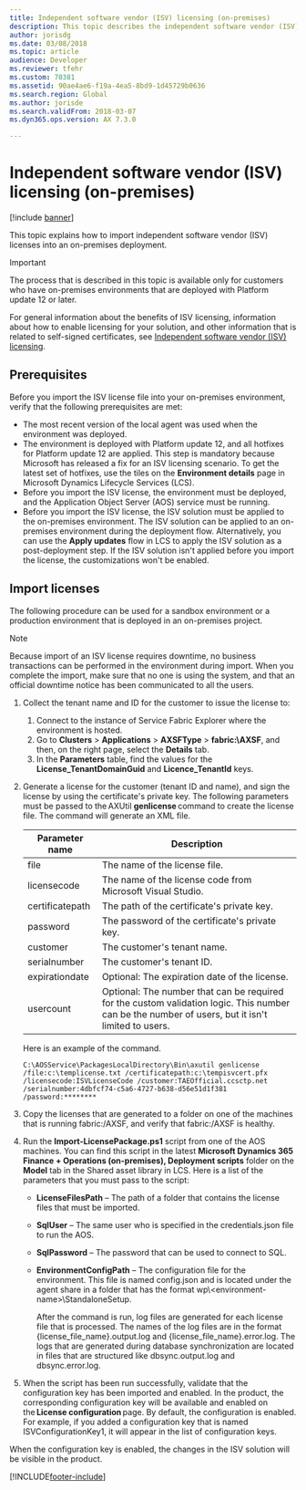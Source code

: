 ```yaml
---
title: Independent software vendor (ISV) licensing (on-premises)
description: This topic describes the independent software vendor (ISV) licensing feature for on-premises environments.
author: jorisdg
ms.date: 03/08/2018
ms.topic: article
audience: Developer
ms.reviewer: tfehr
ms.custom: 70381
ms.assetid: 90ae4ae6-f19a-4ea5-8bd9-1d45729b0636
ms.search.region: Global
ms.author: jorisde
ms.search.validFrom: 2018-03-07
ms.dyn365.ops.version: AX 7.3.0

---
```


# Independent software vendor (ISV) licensing (on-premises)

[!include [banner](../includes/banner.md)]

This topic explains how to import independent software vendor (ISV) licenses into an on-premises deployment.

> [!IMPORTANT]
> The process that is described in this topic is available only for customers who have on-premises environments that are deployed with Platform update 12 or later.

For general information about the benefits of ISV licensing, information about how to enable licensing for your solution, and other information that is related to self-signed certificates, see [Independent software vendor (ISV) licensing](isv-licensing.md).

## Prerequisites
Before you import the ISV license file into your on-premises environment, verify that the following prerequisites are met:

- The most recent version of the local agent was used when the environment was deployed.
- The environment is deployed with Platform update 12, and all hotfixes for Platform update 12 are applied. This step is mandatory because Microsoft has released a fix for an ISV licensing scenario. To get the latest set of hotfixes, use the tiles on the **Environment details** page in Microsoft Dynamics Lifecycle Services (LCS).
- Before you import the ISV license, the environment must be deployed, and the Application Object Server (AOS) service must be running.
- Before you import the ISV license, the ISV solution must be applied to the on-premises environment. The ISV solution can be applied to an on-premises environment during the deployment flow. Alternatively, you can use the **Apply updates** flow in LCS to apply the ISV solution as a post-deployment step. If the ISV solution isn't applied before you import the license, the customizations won't be enabled.

## Import licenses
The following procedure can be used for a sandbox environment or a production environment that is deployed in an on-premises project.

> [!NOTE]
> Because import of an ISV license requires downtime, no business transactions can be performed in the environment during import. When you complete the import, make sure that no one is using the system, and that an official downtime notice has been communicated to all the users.

1. Collect the tenant name and ID for the customer to issue the license to:

    1. Connect to the instance of Service Fabric Explorer where the environment is hosted.
    2. Go to **Clusters** &gt; **Applications** &gt; **AXSFType** &gt; **fabric:\\AXSF**, and then, on the right page, select the **Details** tab.
    3. In the **Parameters** table, find the values for the **License\_TenantDomainGuid** and **Licence\_TenantId** keys.

2. Generate a license for the customer (tenant ID and name), and sign the license by using the certificate's private key. The following parameters must be passed to the AXUtil **genlicense** command to create the license file. The command will generate an XML file.

    | Parameter name  | Description |
    |-----------------|-------------|
    | file            | The name of the license file. |
    | licensecode     | The name of the license code from Microsoft Visual Studio. |
    | certificatepath | The path of the certificate's private key. |
    | password        | The password of the certificate's private key. |
    | customer        | The customer's tenant name. |
    | serialnumber    | The customer's tenant ID. |
    | expirationdate  | Optional: The expiration date of the license. |
    | usercount       | Optional: The number that can be required for the custom validation logic. This number can be the number of users, but it isn't limited to users. |

    Here is an example of the command.

    ```Console
    C:\AOSService\PackagesLocalDirectory\Bin\axutil genlicense /file:c:\templicense.txt /certificatepath:c:\tempisvcert.pfx /licensecode:ISVLicenseCode /customer:TAEOfficial.ccsctp.net /serialnumber:4dbfcf74-c5a6-4727-b638-d56e51d1f381 /password:********
    ```

3. Copy the licenses that are generated to a folder on one of the machines that is running fabric:/AXSF, and verify that fabric:/AXSF is healthy.
4. Run the **Import-LicensePackage.ps1** script from one of the AOS machines. You can find this script in the latest **Microsoft Dynamics 365 Finance + Operations (on-premises), Deployment scripts** folder on the **Model** tab in the Shared asset library in LCS. Here is a list of the parameters that you must pass to the script:

   - **LicenseFilesPath** – The path of a folder that contains the license files that must be imported. 
   - **SqlUser** – The same user who is specified in the credentials.json file to run the AOS.
   - **SqlPassword** – The password that can be used to connect to SQL.
   - **EnvironmentConfigPath** – The configuration file for the environment. This file is named config.json and is located under the agent share in a folder that has the format wp\\&lt;environment-name&gt;\\StandaloneSetup.

     After the command is run, log files are generated for each license file that is processed. The names of the log files are in the format {license\_file\_name}.output.log and {license\_file\_name}.error.log. The logs that are generated during database synchronization are located in files that are structured like dbsync.output.log and dbsync.error.log.

5. When the script has been run successfully, validate that the configuration key has been imported and enabled. In the product, the corresponding configuration key will be available and enabled on the **License configuration** page. By default, the configuration is enabled. For example, if you added a configuration key that is named ISVConfigurationKey1, it will appear in the list of configuration keys.

When the configuration key is enabled, the changes in the ISV solution will be visible in the product.


[!INCLUDE[footer-include](../../../includes/footer-banner.md)]